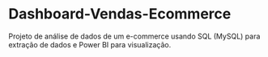 # Dashboard-Vendas-Ecommerce
Projeto de análise de dados de um e-commerce usando SQL (MySQL) para extração de dados e Power BI para visualização.
